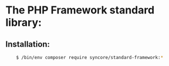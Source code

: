 The PHP Framework standard library:
=====================================

Installation:
-------------

```bash
    $ /bin/env composer require syncore/standard-framework:*
```
